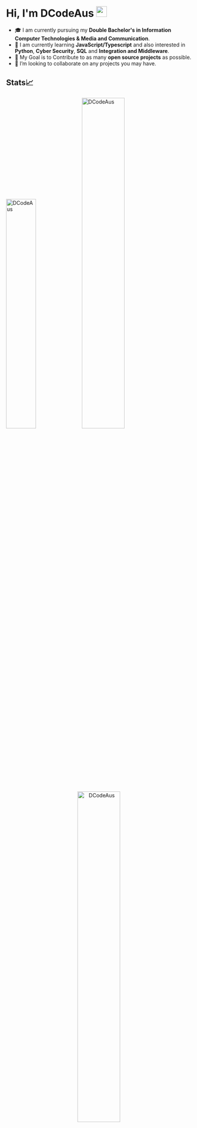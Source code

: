 # Hi, I'm DCodeAus <img src="https://github.com/TheDudeThatCode/TheDudeThatCode/blob/master/Assets/Hi.gif" width="29px">

* 🎓 I am currently pursuing my **Double Bachelor's in Information Computer Technologies & Media and Communication**.
* 🌱 I am currently learning **JavaScript/Typescript** and also interested in **Python**, **Cyber Security**, **SQL** and **Integration and Middleware**.
* 🎯 My Goal is to Contribute to as many **open source projects** as possible.
* 👯 I’m looking to collaborate on any projects you may have.


## Stats📈 <p align="center"> 

<img width="40%" src="https://github-readme-stats.vercel.app/api/top-langs?username=DCodeAus&show_icons=true&theme=dracula&title_color=ff8000&text_color=ffffff&bg_color=6a6a6a&locale=en&layout=compact&hide_border=true" alt="DCodeAus" /> <img width="48%" src="https://github-readme-stats.vercel.app/api?username=DCodeAus&show_icons=true&theme=dracula&title_color=ff8000&text_color=ffffff&bg_color=6a6a6a&locale=en&hide_border=true" alt="DCodeAus" /> </p>
<p align="center"> <img width="48%" src="https://github-readme-streak-stats.herokuapp.com/?user=DCodeAus&theme=highcontrast&hide_border=true" alt="DCodeAus" /> </p>

![GitHub Activity Graph](https://activity-graph.herokuapp.com/graph?username=DCodeAus&theme=dracula&hide_border=true)

<!--START_SECTION:activity-->
<!--END_SECTION:activity-->

<!--
**DCodeAus/DCodeAus** is a ✨ _special_ ✨ repository because its `README.md` (this file) appears on your GitHub profile.

Here are some ideas to get you started:

- 🔭 I’m currently working on ...
- 🌱 I’m currently learning ...
- 👯 I’m looking to collaborate on ...
- 🤔 I’m looking for help with ...
- 💬 Ask me about ...
- 📫 How to reach me: ...
- 😄 Pronouns: ...
- ⚡ Fun fact: ...
-->
